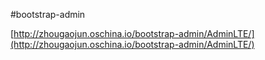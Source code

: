 #bootstrap-admin

[http://zhougaojun.oschina.io/bootstrap-admin/AdminLTE/](http://zhougaojun.oschina.io/bootstrap-admin/AdminLTE/)